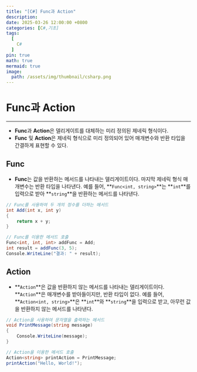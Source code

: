 ```yaml
---
title: "[C#] Func과 Action"
description: 
date: 2025-03-26 12:00:00 +0800
categories: [C#,기초]
tags:
  [
    C#
  ]
pin: true
math: true
mermaid: true
image:
  path: /assets/img/thumbnail/csharp.png
---
```


# Func과 Action

--- 

- **Func**과 **Action**은 델리게이트를 대체하는 미리 정의된 제네릭 형식이다.
- **Func** 및 **Action**은 제네릭 형식으로 미리 정의되어 있어 매개변수와 반환 타입을 간결하게 표현할 수 있다.

## Func

- **Func**는 값을 반환하는 메서드를 나타내는 델리게이트이다. 마지막 제네릭 형식 매개변수는 반환 타입을 나타낸다. 예를 들어, **`Func<int, string>`**는 **`int`**를 입력으로 받아 **`string`**을 반환하는 메서드를 나타낸다.

```c#
// Func를 사용하여 두 개의 정수를 더하는 메서드
int Add(int x, int y)
{
    return x + y;
}

// Func를 이용한 메서드 호출
Func<int, int, int> addFunc = Add;
int result = addFunc(3, 5);
Console.WriteLine("결과: " + result);
```

## Action

- **`Action`**은 값을 반환하지 않는 메서드를 나타내는 델리게이트이다. **`Action`**은 매개변수를 받아들이지만, 반환 타입이 없다. 예를 들어, **`Action<int, string>`**은 **`int`**와 **`string`**을 입력으로 받고, 아무런 값을 반환하지 않는 메서드를 나타낸다.

```c#
// Action을 사용하여 문자열을 출력하는 메서드
void PrintMessage(string message)
{
    Console.WriteLine(message);
}

// Action을 이용한 메서드 호출
Action<string> printAction = PrintMessage;
printAction("Hello, World!");
```